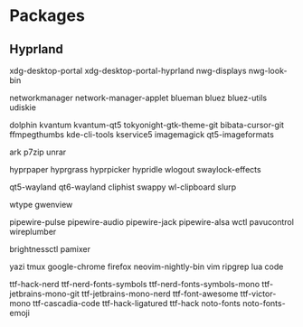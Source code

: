 # Packages

## Hyprland

xdg-desktop-portal
xdg-desktop-portal-hyprland
nwg-displays
nwg-look-bin

networkmanager
network-manager-applet
blueman
bluez
bluez-utils
udiskie

dolphin
kvantum
kvantum-qt5
tokyonight-gtk-theme-git
bibata-cursor-git
ffmpegthumbs
kde-cli-tools
kservice5
imagemagick
qt5-imageformats

ark
p7zip
unrar

hyprpaper
hyprgrass
hyprpicker
hypridle
wlogout
swaylock-effects

qt5-wayland
qt6-wayland
cliphist
swappy
wl-clipboard
slurp

wtype
gwenview

pipewire-pulse
pipewire-audio
pipewire-jack
pipewire-alsa
wctl
pavucontrol
wireplumber

brightnessctl
pamixer

yazi
tmux
google-chrome
firefox
neovim-nightly-bin
vim
ripgrep
lua
code

ttf-hack-nerd
ttf-nerd-fonts-symbols
ttf-nerd-fonts-symbols-mono
ttf-jetbrains-mono-git
ttf-jetbrains-mono-nerd
ttf-font-awesome
ttf-victor-mono
ttf-cascadia-code
ttf-hack-ligatured
ttf-hack
noto-fonts
noto-fonts-emoji
